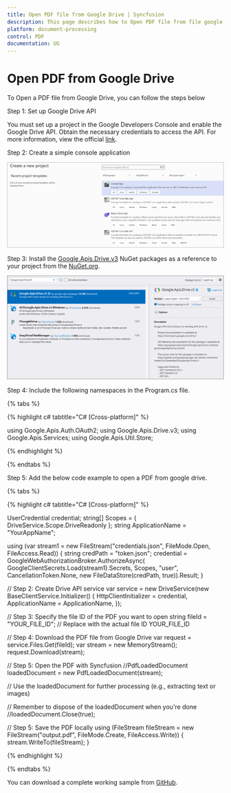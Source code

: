 ```yaml
---
title: Open PDF file from Google Drive | Syncfusion
description: This page describes how to Open PDF file from file google drive in C#  using Syncfusion .NET PDF library.
platform: document-processing
control: PDF
documentation: UG
---
```

# Open PDF from Google Drive

To Open a PDF file from Google Drive, you can follow the steps below

Step 1: Set up Google Drive API

You must set up a project in the Google Developers Console and enable the Google Drive API. Obtain the necessary credentials to access the API. For more information, view the official [link](https://developers.google.com/drive/api/guides/enable-sdk).

Step 2: Create a simple console application

![Project configuration window](Open-PDF-Images/Console-Application.png)

Step 3: Install the [Google.Apis.Drive.v3](https://www.nuget.org/packages/Google.Apis.Drive.v3) NuGet packages as a reference to your project from the [NuGet.org](https://www.nuget.org/).

![NuGet package installation](open-PDF-Images/Google.Apis.Drive.V3-nuget.png)

Step 4: Include the following namespaces in the Program.cs file.

{% tabs %}

{% highlight c# tabtitle="C# [Cross-platform]" %}

using Google.Apis.Auth.OAuth2;
using Google.Apis.Drive.v3;
using Google.Apis.Services;
using Google.Apis.Util.Store;

{% endhighlight %}

{% endtabs %}

Step 5: Add the below code example to open a PDF from google drive.

{% tabs %}

{% highlight c# tabtitle="C# [Cross-platform]" %}

UserCredential credential;
string[] Scopes = { DriveService.Scope.DriveReadonly };
string ApplicationName = "YourAppName";

using (var stream1 = new FileStream("credentials.json", FileMode.Open, FileAccess.Read))
{
    string credPath = "token.json";
    credential = GoogleWebAuthorizationBroker.AuthorizeAsync(
        GoogleClientSecrets.Load(stream1).Secrets,
        Scopes,
        "user",
        CancellationToken.None,
        new FileDataStore(credPath, true)).Result;
}

// Step 2: Create Drive API service
var service = new DriveService(new BaseClientService.Initializer()
{
    HttpClientInitializer = credential,
    ApplicationName = ApplicationName,
});

// Step 3: Specify the file ID of the PDF you want to open
string fileId = "YOUR_FILE_ID"; // Replace with the actual file ID YOUR_FILE_ID

// Step 4: Download the PDF file from Google Drive
var request = service.Files.Get(fileId);
var stream = new MemoryStream();
request.Download(stream);

// Step 5: Open the PDF with Syncfusion
//PdfLoadedDocument loadedDocument = new PdfLoadedDocument(stream);

// Use the loadedDocument for further processing (e.g., extracting text or images)

// Remember to dispose of the loadedDocument when you're done
//loadedDocument.Close(true);

// Step 5: Save the PDF locally
using (FileStream fileStream = new FileStream("output.pdf", FileMode.Create, FileAccess.Write))
{
    stream.WriteTo(fileStream);
}
   
{% endhighlight %}

{% endtabs %}

You can download a complete working sample from [GitHub](https://github.com/SyncfusionExamples/PDF-Examples/tree/master/Open-PDF-file/To%20Google%20Drive).
